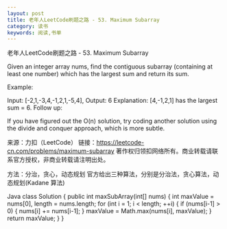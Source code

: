 ```yaml
---
layout: post
title: 老年人LeetCode刷题之路 - 53. Maximum Subarray
category: 读书
keywords: 阅读,书单
---
```


老年人LeetCode刷题之路 - 53. Maximum Subarray

Given an integer array nums, find the contiguous subarray (containing at least one number) which has the largest sum and return its sum.

Example:

Input: [-2,1,-3,4,-1,2,1,-5,4],
Output: 6
Explanation: [4,-1,2,1] has the largest sum = 6.
Follow up:

If you have figured out the O(n) solution, try coding another solution using the divide and conquer approach, which is more subtle.

来源：力扣（LeetCode）
链接：https://leetcode-cn.com/problems/maximum-subarray
著作权归领扣网络所有。商业转载请联系官方授权，非商业转载请注明出处。

方法：分治，贪心，动态规划
官方给出三种算法，分别是分治法，贪心算法，动态规划(Kadane 算法)

Java
class Solution {
    public int maxSubArray(int[] nums) {
        int maxValue = nums[0], length = nums.length;
        for (int i = 1; i < length; ++i) {
            if (nums[i-1] > 0) {
                nums[i] += nums[i-1];
            }
            maxValue = Math.max(nums[i], maxValue);
        }
        return maxValue;
    }
}

